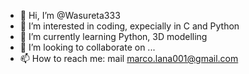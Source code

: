 - 👋 Hi, I’m @Wasureta333
- 👀 I’m interested in coding, expecially in C and Python
- 🌱 I’m currently learning Python, 3D modelling
- 💞️ I’m looking to collaborate on ...
- 📫 How to reach me: mail marco.lana001@gmail.com

<!---
Wasureta333/Wasureta333 is a ✨ special ✨ repository because its `README.md` (this file) appears on your GitHub profile.
You can click the Preview link to take a look at your changes.
--->
